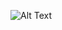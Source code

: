 ![Alt Text](https://github.com/rohan1198/Reinforcement-Learning-Deep-Q-Networks/blob/main/assets/noisy_dqn.gif)
